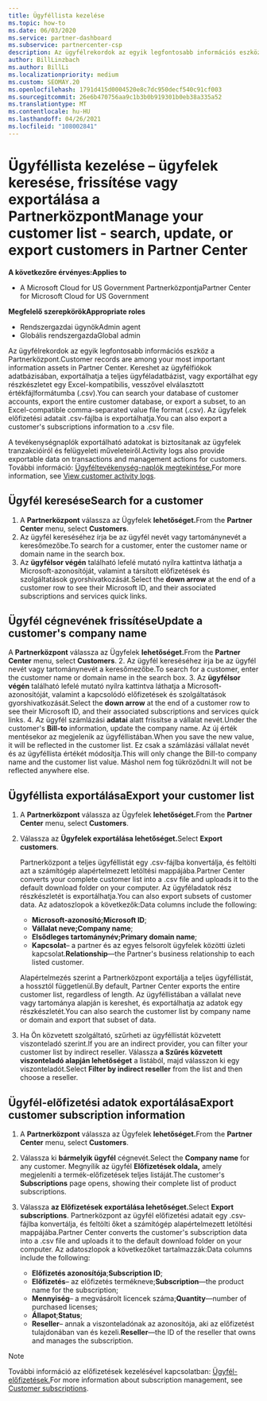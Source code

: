 ```yaml
---
title: Ügyféllista kezelése
ms.topic: how-to
ms.date: 06/03/2020
ms.service: partner-dashboard
ms.subservice: partnercenter-csp
description: Az ügyfélrekordok az egyik legfontosabb információs eszköz. Megtudhatja, hogyan lehet megtekinteni, keresni, frissíteni, & exportálni az adatokat a Partnerközpont ügyféllistán.
author: BillLinzbach
ms.author: BillLi
ms.localizationpriority: medium
ms.custom: SEOMAY.20
ms.openlocfilehash: 1791d415d0004520e8c7dc950decf540c91cf003
ms.sourcegitcommit: 26e6b470756aa9c1b3b0b919301b0eb38a335a52
ms.translationtype: MT
ms.contentlocale: hu-HU
ms.lasthandoff: 04/26/2021
ms.locfileid: "108002841"
---
```

# <a name="manage-your-customer-list---search-update-or-export-customers-in-partner-center"></a><span data-ttu-id="15b28-104">Ügyféllista kezelése – ügyfelek keresése, frissítése vagy exportálása a Partnerközpont</span><span class="sxs-lookup"><span data-stu-id="15b28-104">Manage your customer list - search, update, or export customers in Partner Center</span></span>

<span data-ttu-id="15b28-105">**A következőre érvényes:**</span><span class="sxs-lookup"><span data-stu-id="15b28-105">**Applies to**</span></span>

- <span data-ttu-id="15b28-106">A Microsoft Cloud for US Government Partnerközpontja</span><span class="sxs-lookup"><span data-stu-id="15b28-106">Partner Center for Microsoft Cloud for US Government</span></span>

<span data-ttu-id="15b28-107">**Megfelelő szerepkörök**</span><span class="sxs-lookup"><span data-stu-id="15b28-107">**Appropriate roles**</span></span>

- <span data-ttu-id="15b28-108">Rendszergazdai ügynök</span><span class="sxs-lookup"><span data-stu-id="15b28-108">Admin agent</span></span>
- <span data-ttu-id="15b28-109">Globális rendszergazda</span><span class="sxs-lookup"><span data-stu-id="15b28-109">Global admin</span></span>

<span data-ttu-id="15b28-110">Az ügyfélrekordok az egyik legfontosabb információs eszköz a Partnerközpont.</span><span class="sxs-lookup"><span data-stu-id="15b28-110">Customer records are among your most important information assets in Partner Center.</span></span> <span data-ttu-id="15b28-111">Kereshet az ügyfélfiókok adatbázisában, exportálhatja a teljes ügyféladatbázist, vagy exportálhat egy részkészletet egy Excel-kompatibilis, vesszővel elválasztott értékfájlformátumba (.csv).</span><span class="sxs-lookup"><span data-stu-id="15b28-111">You can search your database of customer accounts, export the entire customer database, or export a subset, to an Excel-compatible comma-separated value file format (.csv).</span></span> <span data-ttu-id="15b28-112">Az ügyfelek előfizetési adatait .csv-fájlba is exportálhatja.</span><span class="sxs-lookup"><span data-stu-id="15b28-112">You can also export a customer's subscriptions information to a .csv file.</span></span>

<span data-ttu-id="15b28-113">A tevékenységnaplók exportálható adatokat is biztosítanak az ügyfelek tranzakcióiról és felügyeleti műveleteiről.</span><span class="sxs-lookup"><span data-stu-id="15b28-113">Activity logs also provide exportable data on transactions and management actions for customers.</span></span> <span data-ttu-id="15b28-114">További információ: [Ügyféltevékenység-naplók megtekintése.](activity-logs.md)</span><span class="sxs-lookup"><span data-stu-id="15b28-114">For more information, see [View customer activity logs](activity-logs.md).</span></span>

## <a name="search-for-a-customer"></a><span data-ttu-id="15b28-115">Ügyfél keresése</span><span class="sxs-lookup"><span data-stu-id="15b28-115">Search for a customer</span></span>

1. <span data-ttu-id="15b28-116">A **Partnerközpont** válassza az Ügyfelek **lehetőséget.**</span><span class="sxs-lookup"><span data-stu-id="15b28-116">From the **Partner Center** menu, select **Customers**.</span></span>
2. <span data-ttu-id="15b28-117">Az ügyfél kereséséhez írja be az ügyfél nevét vagy tartománynevét a keresőmezőbe.</span><span class="sxs-lookup"><span data-stu-id="15b28-117">To search for a customer, enter the customer name or domain name in the search box.</span></span>
3. <span data-ttu-id="15b28-118">Az **ügyfélsor végén** található lefelé mutató nyílra kattintva láthatja a Microsoft-azonosítóját, valamint a társított előfizetések és szolgáltatások gyorshivatkozását.</span><span class="sxs-lookup"><span data-stu-id="15b28-118">Select the **down arrow** at the end of a customer row to see their Microsoft ID, and their associated subscriptions and services quick links.</span></span>

## <a name="update-a-customers-company-name"></a><span data-ttu-id="15b28-119">Ügyfél cégnevének frissítése</span><span class="sxs-lookup"><span data-stu-id="15b28-119">Update a customer's company name</span></span>

<span data-ttu-id="15b28-120">A **Partnerközpont** válassza az Ügyfelek **lehetőséget.**</span><span class="sxs-lookup"><span data-stu-id="15b28-120">From the **Partner Center** menu, select **Customers**.</span></span>
2. <span data-ttu-id="15b28-121">Az ügyfél kereséséhez írja be az ügyfél nevét vagy tartománynevét a keresőmezőbe.</span><span class="sxs-lookup"><span data-stu-id="15b28-121">To search for a customer, enter the customer name or domain name in the search box.</span></span>
3. <span data-ttu-id="15b28-122">Az **ügyfélsor végén** található lefelé mutató nyílra kattintva láthatja a Microsoft-azonosítóját, valamint a kapcsolódó előfizetések és szolgáltatások gyorshivatkozását.</span><span class="sxs-lookup"><span data-stu-id="15b28-122">Select the **down arrow** at the end of a customer row to see their Microsoft ID, and their associated subscriptions and services quick links.</span></span>
4. <span data-ttu-id="15b28-123">Az ügyfél számlázási **adatai** alatt frissítse a vállalat nevét.</span><span class="sxs-lookup"><span data-stu-id="15b28-123">Under the customer's **Bill-to** information, update the company name.</span></span> <span data-ttu-id="15b28-124">Az új érték mentésekor az megjelenik az ügyféllistában.</span><span class="sxs-lookup"><span data-stu-id="15b28-124">When you save the new value, it will be reflected in the customer list.</span></span> <span data-ttu-id="15b28-125">Ez csak a számlázási vállalat nevét és az ügyféllista értékét módosítja.</span><span class="sxs-lookup"><span data-stu-id="15b28-125">This will only change the Bill-to company name and the customer list value.</span></span> <span data-ttu-id="15b28-126">Máshol nem fog tükröződni.</span><span class="sxs-lookup"><span data-stu-id="15b28-126">It will not be reflected anywhere else.</span></span>

## <a name="export-your-customer-list"></a><span data-ttu-id="15b28-127">Ügyféllista exportálása</span><span class="sxs-lookup"><span data-stu-id="15b28-127">Export your customer list</span></span>

1. <span data-ttu-id="15b28-128">A **Partnerközpont** válassza az Ügyfelek **lehetőséget.**</span><span class="sxs-lookup"><span data-stu-id="15b28-128">From the **Partner Center** menu, select **Customers**.</span></span>
2. <span data-ttu-id="15b28-129">Válassza az **Ügyfelek exportálása lehetőséget.**</span><span class="sxs-lookup"><span data-stu-id="15b28-129">Select **Export customers**.</span></span>

   <span data-ttu-id="15b28-130">Partnerközpont a teljes ügyféllistát egy .csv-fájlba konvertálja, és feltölti azt a számítógép alapértelmezett letöltési mappájába.</span><span class="sxs-lookup"><span data-stu-id="15b28-130">Partner Center converts your complete customer list into a .csv file and uploads it to the default download folder on your computer.</span></span> <span data-ttu-id="15b28-131">Az ügyféladatok rész részkészletét is exportálhatja.</span><span class="sxs-lookup"><span data-stu-id="15b28-131">You can also export subsets of customer data.</span></span> <span data-ttu-id="15b28-132">Az adatoszlopok a következők:</span><span class="sxs-lookup"><span data-stu-id="15b28-132">Data columns include the following:</span></span>

   - <span data-ttu-id="15b28-133">**Microsoft-azonosító;**</span><span class="sxs-lookup"><span data-stu-id="15b28-133">**Microsoft ID**;</span></span>
   - <span data-ttu-id="15b28-134">**Vállalat neve;**</span><span class="sxs-lookup"><span data-stu-id="15b28-134">**Company name**;</span></span>
   - <span data-ttu-id="15b28-135">**Elsődleges tartománynév;**</span><span class="sxs-lookup"><span data-stu-id="15b28-135">**Primary domain name**;</span></span>
   - <span data-ttu-id="15b28-136">**Kapcsolat**– a partner és az egyes felsorolt ügyfelek közötti üzleti kapcsolat.</span><span class="sxs-lookup"><span data-stu-id="15b28-136">**Relationship**—the Partner's business relationship to each listed customer.</span></span>

    <span data-ttu-id="15b28-137">Alapértelmezés szerint a Partnerközpont exportálja a teljes ügyféllistát, a hossztól függetlenül.</span><span class="sxs-lookup"><span data-stu-id="15b28-137">By default, Partner Center exports the entire customer list, regardless of length.</span></span> <span data-ttu-id="15b28-138">Az ügyféllistában a vállalat neve vagy tartománya alapján is kereshet, és exportálhatja az adatok egy részkészletét.</span><span class="sxs-lookup"><span data-stu-id="15b28-138">You can also search the customer list by company name or domain and export that subset of data.</span></span>

3. <span data-ttu-id="15b28-139">Ha Ön közvetett szolgáltató, szűrheti az ügyféllistát közvetett viszonteladó szerint.</span><span class="sxs-lookup"><span data-stu-id="15b28-139">If you are an indirect provider, you can filter your customer list by indirect reseller.</span></span> <span data-ttu-id="15b28-140">Válassza **a Szűrés közvetett viszonteladó alapján lehetőséget** a listából, majd válasszon ki egy viszonteladót.</span><span class="sxs-lookup"><span data-stu-id="15b28-140">Select **Filter by indirect reseller** from the list and then choose a reseller.</span></span>


## <a name="export-customer-subscription-information"></a><span data-ttu-id="15b28-141">Ügyfél-előfizetési adatok exportálása</span><span class="sxs-lookup"><span data-stu-id="15b28-141">Export customer subscription information</span></span>

1. <span data-ttu-id="15b28-142">A **Partnerközpont** válassza az Ügyfelek **lehetőséget.**</span><span class="sxs-lookup"><span data-stu-id="15b28-142">From the **Partner Center** menu, select **Customers**.</span></span>

2. <span data-ttu-id="15b28-143">Válassza ki **bármelyik ügyfél** cégnevét.</span><span class="sxs-lookup"><span data-stu-id="15b28-143">Select the **Company name** for any customer.</span></span> <span data-ttu-id="15b28-144">Megnyílik az ügyfél **Előfizetések oldala,** amely megjeleníti a termék-előfizetések teljes listáját.</span><span class="sxs-lookup"><span data-stu-id="15b28-144">The customer's **Subscriptions** page opens, showing their complete list of product subscriptions.</span></span>

3. <span data-ttu-id="15b28-145">Válassza **az Előfizetések exportálása lehetőséget.**</span><span class="sxs-lookup"><span data-stu-id="15b28-145">Select **Export subscriptions**.</span></span> <span data-ttu-id="15b28-146">Partnerközpont az ügyfél előfizetési adatait egy .csv-fájlba konvertálja, és feltölti őket a számítógép alapértelmezett letöltési mappájába.</span><span class="sxs-lookup"><span data-stu-id="15b28-146">Partner Center converts the customer's subscription data into a .csv file and uploads it to the default download folder on your computer.</span></span> <span data-ttu-id="15b28-147">Az adatoszlopok a következőket tartalmazzák:</span><span class="sxs-lookup"><span data-stu-id="15b28-147">Data columns include the following:</span></span>
   - <span data-ttu-id="15b28-148">**Előfizetés azonosítója**;</span><span class="sxs-lookup"><span data-stu-id="15b28-148">**Subscription ID**;</span></span>
   - <span data-ttu-id="15b28-149">**Előfizetés**– az előfizetés termékneve;</span><span class="sxs-lookup"><span data-stu-id="15b28-149">**Subscription**—the product name for the subscription;</span></span>
   - <span data-ttu-id="15b28-150">**Mennyiség**– a megvásárolt licencek száma;</span><span class="sxs-lookup"><span data-stu-id="15b28-150">**Quantity**—number of purchased licenses;</span></span>
   - <span data-ttu-id="15b28-151">**Állapot**;</span><span class="sxs-lookup"><span data-stu-id="15b28-151">**Status**;</span></span>
   - <span data-ttu-id="15b28-152">**Reseller**– annak a viszonteladónak az azonosítója, aki az előfizetést tulajdonában van és kezeli.</span><span class="sxs-lookup"><span data-stu-id="15b28-152">**Reseller**—the ID of the reseller that owns and manages the subscription.</span></span>

> [!NOTE]  
> <span data-ttu-id="15b28-153">További információ az előfizetések kezelésével kapcsolatban: [Ügyfél-előfizetések.](customer-subscriptions.md)</span><span class="sxs-lookup"><span data-stu-id="15b28-153">For more information about subscription management, see [Customer subscriptions](customer-subscriptions.md).</span></span>
